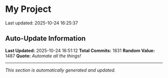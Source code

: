 # My Project


Last updated: 2025-10-24 16:25:37














































































































































































































































































































































































































































































































































































































































































































































































































































































































































































































































































































































































































































































































































































































































































































































































































































































































































































































































































































































































































































































































































































































































































































## Auto-Update Information

**Last Updated:** 2025-10-24 16:51:12
**Total Commits:** 1831
**Random Value:** 1487
**Quote:** _Automate all the things!_

---
_This section is automatically generated and updated._